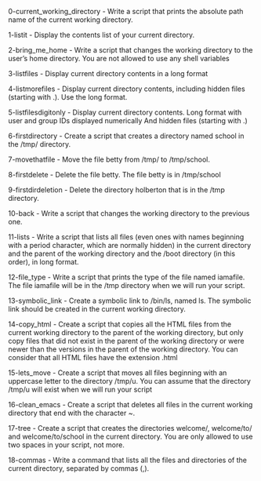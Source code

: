0-current_working_directory - Write a script that prints the absolute path name of the current working directory. <br>

1-listit - Display the contents list of your current directory.<br>

2-bring_me_home - Write a script that changes the working directory to the user’s home directory. You are not allowed to use any shell variables<br>

3-listfiles - Display current directory contents in a long format<br>

4-listmorefiles - Display current directory contents, including hidden files (starting with .). Use the long format.<br>

5-listfilesdigitonly - Display current directory contents. Long format with user and group IDs displayed numerically And hidden files (starting with .)<br>

6-firstdirectory - Create a script that creates a directory named school in the /tmp/ directory.<br>

7-movethatfile - Move the file betty from /tmp/ to /tmp/school.<br>

8-firstdelete - Delete the file betty. The file betty is in /tmp/school<br>

9-firstdirdeletion - Delete the directory holberton that is in the /tmp directory.<br>

10-back - Write a script that changes the working directory to the previous one.<br>

11-lists - Write a script that lists all files (even ones with names beginning with a period character, which are normally hidden) in the current directory and the parent of the working directory and the /boot directory (in this order), in long format.<br>

12-file_type - Write a script that prints the type of the file named iamafile. The file iamafile will be in the /tmp directory when we will run your script.<br>

13-symbolic_link - Create a symbolic link to /bin/ls, named ls. The symbolic link should be created in the current working directory.<br>

14-copy_html - Create a script that copies all the HTML files from the current working directory to the parent of the working directory, but only copy files that did not exist in the parent of the working directory or were newer than the versions in the parent of the working directory. You can consider that all HTML files have the extension .html<br>

15-lets_move - Create a script that moves all files beginning with an uppercase letter to the directory /tmp/u. You can assume that the directory /tmp/u will exist when we will run your script<br>

16-clean_emacs - Create a script that deletes all files in the current working directory that end with the character ~.<br>

17-tree - Create a script that creates the directories welcome/, welcome/to/ and welcome/to/school in the current directory. You are only allowed to use two spaces in your script, not more.<br>

18-commas - Write a command that lists all the files and directories of the current directory, separated by commas (,).<br>
